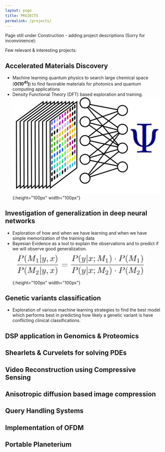 ```yaml
---
layout: page
title: PROJECTS
permalink: /projects/
---
```


Page still under Construction - adding project descriptions (Sorry for inconvinience): 

Few relevant & interesting projects:

## Accelerated Materials Discovery
  * Machine learning quantum physics to search large chemical space (**O(10<sup>41</sup>)**) to find favorable materials for photonics and quantum computing applications
  * Density Functional Theory (DFT) based exploration and training. ![test image](perovskite.JPG){:height="100px" width="100px"}

## Investigation of generalization in deep neural networks
  * Exploration of how and when we have learning and when we have simple memorization of the training data
  * Bayesian Evidence as a tool to explain the observations and to predict if we will observe good generalization. ![test image](evidence.jpg){:height="100px" width="100px"}


## Genetic variants classification 
  * Exploration of various machine learning strategies to find the best model which performs best in predicting how likely a genetic variant is have conflicting clinical classifications. 

## DSP application in Genomics & Proteomics
## Shearlets & Curvelets for solving PDEs
## Video Reconstruction using Compressive Sensing
## Anisotropic diffusion based image compression
## Query Handling Systems
## Implementation of OFDM
## Portable Planeterium
